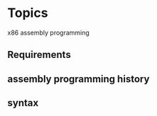 # Topics
x86 assembly programming
## Requirements

## assembly programming history

## syntax

```assembly

```
